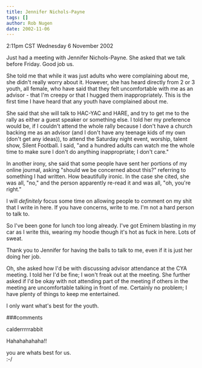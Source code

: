 ```yaml
---
title: Jennifer Nichols-Payne
tags: []
author: Rob Nugen
date: 2002-11-06
---
```


<p class=date>2:11pm CST Wednesday 6 November 2002</p>

<p>Just had a meeting with Jennifer Nichols-Payne.  She asked that we
talk before Friday.  Good job us.</p>

<p>She told me that while it was just adults who were complaining
about me, she didn't really worry about it.  However, she has heard
directly from 2 or 3 youth, all female, who have said that they felt
uncomfortable with me as an advisor - that I'm creepy or that I hugged
them inappropriately.  This is the first time I have heard that any
youth have complained about me.</p>

<p>She said that she will talk to HAC-YAC and HARE, and try to get me
to the rally as either a guest speaker or something else.  I told her
my preference would be, if I couldn't attend the whole rally because I
don't have a church backing me as an advisor (and I don't have any
teenage kids of my own (don't get any ideas)), to attend the Saturday
night event, worship, talent show, Silent Football.  I said, "and a
hundred adults can watch me the whole time to make sure I don't do
anything inappropriate; I don't care."</p>

<p>In another irony, she said that some people have sent her portions
of my online journal, asking "should we be concerned about this?"
referring to something I had written.  How beautifully ironic.  In the
case she cited, she was all, "no," and the person apparently re-read
it and was all, "oh, you're right."</p>

<p>I will <em>definitely</em> focus some time on allowing people to
comment on my shit that I write in here.  If you have concerns, write
to me.  I'm not a hard person to talk to.</p>

<p>So I've been gone for lunch too long already.  I've got Eminem
blasting in my car as I write this, wearing my hoodie though it's hot
as fuck in here.  Lots of sweat.</p>

<p>Thank you to Jennifer for having the balls to talk to me, even if
it is just her doing her job.</p>

<p>Oh, she asked how I'd be with discussing advisor attendance at the
CYA meeting.  I told her I'd be fine; I won't freak out at the
meeting.  She further asked if I'd be okay with not attending part of
the meeting if others in the meeting are uncomfortable talking in
front of me.  Certainly no problem; I have plenty of things to keep me
entertained.</p>

<p>I only want what's best for the youth.</p>

###comments

<p>calderrrrrabbit
<p>Hahahahahaha!!
<p>you are whats best for us.<br>
:-/
